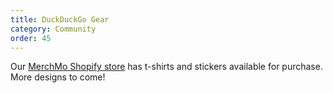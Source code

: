 ```yaml
---
title: DuckDuckGo Gear
category: Community
order: 45
---
```

<html><body><p>Our <a href="http://duck-duck-go.myshopify.com/">MerchMo Shopify store</a> has t-shirts and stickers available for purchase. More designs to come!</p></body></html>